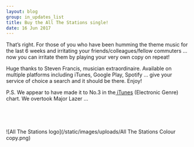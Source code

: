```yaml
---
layout: blog
group: in_updates_list
title: Buy the All The Stations single!
date: 16 Jun 2017
---
```

That’s right. For those of you who have been humming the theme music for the last 6 weeks and irritating your friends/colleagues/fellow commuters … now you can irritate them by playing your very own copy on repeat!

Huge thanks to Steven Francis, musician extraordinaire. Available on multiple platforms including iTunes, Google Play, Spotify … give your service of choice a search and it should be there. Enjoy!

P.S. We appear to have made it to No.3 in the[ iTunes](https://geo.itunes.apple.com/gb/album/all-the-stations-single/1246506526?app=music&pt=389995&at=10lt4K&ct=allthestations20170617) (Electronic Genre) chart. We overtook Major Lazer …

<a href="https://geo.itunes.apple.com/gb/album/all-the-stations-single/1246506526?mt=1&app=music&pt=389995&at=10lt4K&ct=allthestations20170617&itscg=30200&itsct=afftoolset_1" style="display:inline-block;overflow:hidden;background:url(https://linkmaker.itunes.apple.com/assets/shared/badges/en-us/music-lrg.svg) no-repeat;width:157px;height:45px;background-size:contain;"></a>

![All The Stations logo](/static/images/uploads/All The Stations Colour copy.png)


